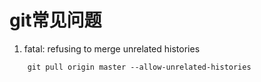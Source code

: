 # git常见问题

1. fatal: refusing to merge unrelated histories

```
    git pull origin master --allow-unrelated-histories
```